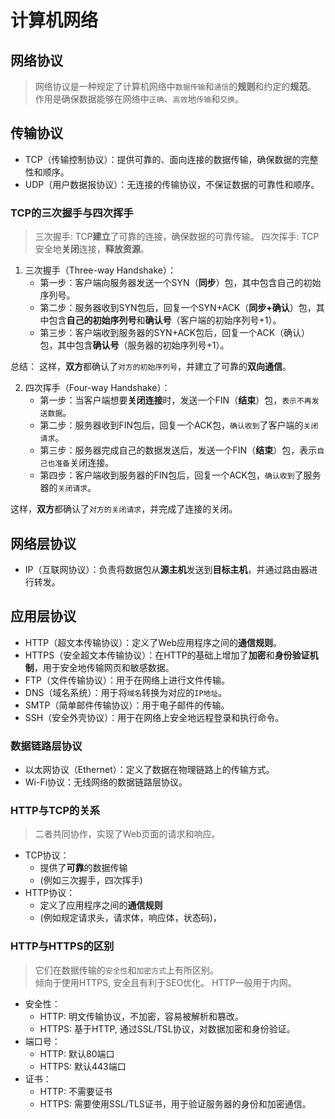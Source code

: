 # 计算机网络
## 网络协议
> 网络协议是一种规定了计算机网络中`数据传输`和`通信`的**规则**和约定的**规范**。  
> 作用是确保数据能够在网络中`正确`、`高效`地`传输`和`交换`。

## 传输协议
- TCP（传输控制协议）：提供可靠的、面向连接的数据传输，确保数据的完整性和顺序。
- UDP（用户数据报协议）：无连接的传输协议，不保证数据的可靠性和顺序。

### TCP的三次握手与四次挥手
> 三次握手: TCP**建立**了可靠的连接，确保数据的可靠传输。
> 四次挥手: TCP安全地**关闭**连接，**释放资源**。
1. 三次握手（Three-way Handshake）：
   - 第一步：客户端向服务器发送一个SYN（**同步**）包，其中包含自己的初始序列号。
   - 第二步：服务器收到SYN包后，回复一个SYN+ACK（**同步+确认**）包，其中包含**自己的初始序列号**和**确认号**（客户端的初始序列号+1）。
   - 第三步：客户端收到服务器的SYN+ACK包后，回复一个ACK（确认）包，其中包含**确认号**（服务器的初始序列号+1）。

总结： 这样，**双方**都确认了`对方的初始序列号`，并建立了可靠的**双向通信**。

2. 四次挥手（Four-way Handshake）：
   - 第一步：当客户端想要**关闭连接**时，发送一个FIN（**结束**）包，`表示不再发送数据`。
   - 第二步：服务器收到FIN包后，回复一个ACK包，`确认收到`了客户端的`关闭请求`。
   - 第三步：服务器完成自己的数据发送后，发送一个FIN（**结束**）包，表示`自己也准备`关闭连接。
   - 第四步：客户端收到服务器的FIN包后，回复一个ACK包，`确认收到`了服务器的`关闭请求`。

这样，**双方**都确认了`对方的关闭请求`，并完成了连接的关闭。


## 网络层协议
- IP（互联网协议）：负责将数据包从**源主机**发送到**目标主机**，并通过路由器进行转发。

## 应用层协议
- HTTP（超文本传输协议）：定义了Web应用程序之间的**通信规则**。
- HTTPS（安全超文本传输协议）：在HTTP的基础上增加了**加密**和**身份验证机制**，用于安全地传输网页和敏感数据。
- FTP（文件传输协议）：用于在网络上进行文件传输。
- DNS（域名系统）：用于将`域名`转换为对应的`IP地址`。
- SMTP（简单邮件传输协议）：用于电子邮件的传输。
- SSH（安全外壳协议）：用于在网络上安全地远程登录和执行命令。

### 数据链路层协议
- 以太网协议（Ethernet）：定义了数据在物理链路上的传输方式。
- Wi-Fi协议：无线网络的数据链路层协议。

### HTTP与TCP的关系
> 二者共同协作，实现了Web页面的请求和响应。

- TCP协议：
	- 提供了**可靠**的数据传输
	- (例如三次握手，四次挥手)  
- HTTP协议：
	- 定义了应用程序之间的**通信规则**
	- (例如规定请求头，请求体，响应体，状态码)，  

### HTTP与HTTPS的区别
> 它们在数据传输的`安全性`和`加密方式`上有所区别。  
> 倾向于使用HTTPS, 安全且有利于SEO优化。 HTTP一般用于内网。

- 安全性：
	- HTTP: 明文传输协议，不加密，容易被解析和篡改。
	- HTTPS: 基于HTTP, 通过SSL/TSL协议，对数据加密和身份验证。
- 端口号：
	- HTTP: 默认80端口
	- HTTPS: 默认443端口
- 证书：
	- HTTP: 不需要证书
	- HTTPS: 需要使用SSL/TLS证书，用于验证服务器的身份和加密通信。
